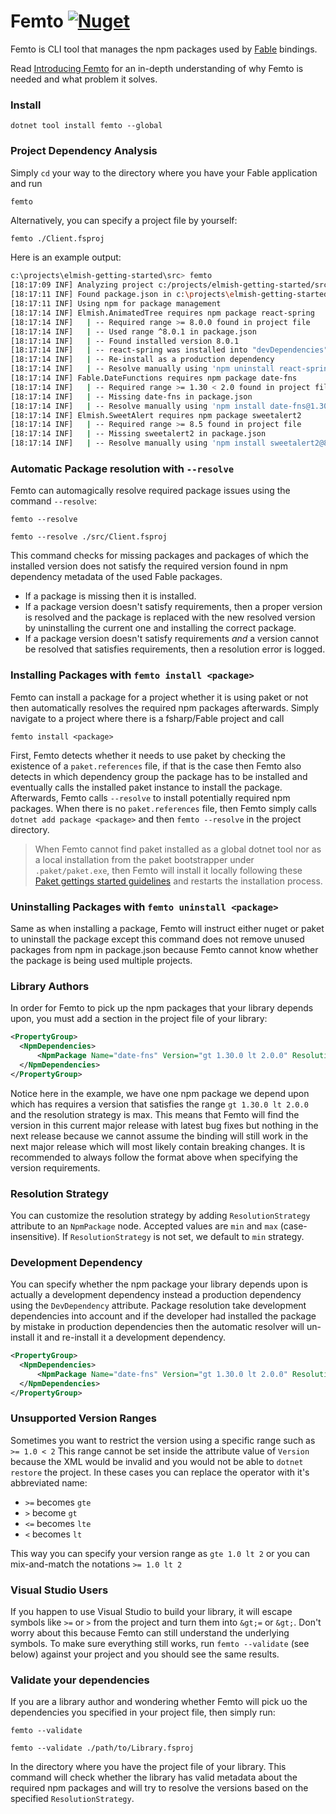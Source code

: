 # Femto  [![Nuget](https://img.shields.io/nuget/v/Femto.svg?colorB=green)](https://www.nuget.org/packages/Femto)

Femto is CLI tool that manages the npm packages used by [Fable](https://github.com/fable-compiler/Fable) bindings.

Read [Introducing Femto](https://fable.io/blog/Introducing-Femto.html) for an in-depth understanding of why Femto is needed and what problem it solves.

### Install
```
dotnet tool install femto --global
```

### Project Dependency Analysis
Simply `cd` your way to the directory where you have your Fable application and run
```bash
femto
```
Alternatively, you can specify a project file by yourself:
```
femto ./Client.fsproj
```
Here is an example output:
```bash
c:\projects\elmish-getting-started\src> femto
[18:17:09 INF] Analyzing project c:/projects/elmish-getting-started/src/App.fsproj
[18:17:11 INF] Found package.json in c:\projects\elmish-getting-started
[18:17:11 INF] Using npm for package management
[18:17:14 INF] Elmish.AnimatedTree requires npm package react-spring
[18:17:14 INF]   | -- Required range >= 8.0.0 found in project file
[18:17:14 INF]   | -- Used range ^8.0.1 in package.json
[18:17:14 INF]   | -- Found installed version 8.0.1
[18:17:14 INF]   | -- react-spring was installed into "devDependencies" instead of "dependencies"
[18:17:14 INF]   | -- Re-install as a production dependency
[18:17:14 INF]   | -- Resolve manually using 'npm uninstall react-spring' then 'npm install react-spring@8.0.1 --save'
[18:17:14 INF] Fable.DateFunctions requires npm package date-fns
[18:17:14 INF]   | -- Required range >= 1.30 < 2.0 found in project file
[18:17:14 INF]   | -- Missing date-fns in package.json
[18:17:14 INF]   | -- Resolve manually using 'npm install date-fns@1.30.1 --save'
[18:17:14 INF] Elmish.SweetAlert requires npm package sweetalert2
[18:17:14 INF]   | -- Required range >= 8.5 found in project file
[18:17:14 INF]   | -- Missing sweetalert2 in package.json
[18:17:14 INF]   | -- Resolve manually using 'npm install sweetalert2@8.5.0 --save'
```

### Automatic Package resolution with `--resolve`
Femto can automagically resolve required package issues using the command `--resolve`:
```
femto --resolve

femto --resolve ./src/Client.fsproj
```
This command checks for missing packages and packages of which the installed version does not satisfy the required version found in npm dependency metadata of the used Fable packages.
 - If a package is missing then it is installed.
 - If a package version doesn't satisfy requirements, then a proper version is resolved and the package is replaced with the new resolved version by uninstalling the current one and installing the correct package.
 - If a package version doesn't satisfy requirements *and* a version cannot be resolved that satisfies requirements, then a resolution error is logged.

### Installing Packages with `femto install <package>`
Femto can install a package for a project whether it is using paket or not then automatically resolves the required npm packages afterwards. Simply navigate to a project where there is a fsharp/Fable project and call
```
femto install <package>
```
First, Femto detects whether it needs to use paket by checking the existence of a `paket.references` file, if that is the case then Femto also detects in which dependency group the package has to be installed and eventually calls the installed paket instance to install the package. Afterwards, Femto calls `--resolve` to install potentially required npm packages. When there is no `paket.references` file, then Femto simply calls `dotnet add package <package>` and then `femto --resolve` in the project directory.

> When Femto cannot find paket installed as a global dotnet tool nor as a local installation from the paket bootstrapper under `.paket/paket.exe`, then Femto will install it locally following these [Paket gettings started guidelines](https://fsprojects.github.io/Paket/getting-started.html) and restarts the installation process.

### Uninstalling Packages with `femto uninstall <package>`

Same as when installing a package, Femto will instruct either nuget or paket to uninstall the package except this command does not remove unused packages from npm in package.json because Femto cannot know whether the package is being used multiple projects.

### Library Authors

In order for Femto to pick up the npm packages that your library depends upon, you must add a section in the project file of your library:
```xml
<PropertyGroup>
  <NpmDependencies>
      <NpmPackage Name="date-fns" Version="gt 1.30.0 lt 2.0.0" ResolutionStrategy="Max" />
  </NpmDependencies>
</PropertyGroup>
```
Notice here in the example, we have one npm package we depend upon which has requires a version that satisfies the range `gt 1.30.0 lt 2.0.0` and the resolution strategy is max. This means that Femto will find the version in this current major release with latest bug fixes but nothing in the next release because we cannot assume the binding will still work in the next major release which will most likely contain breaking changes. It is recommended to always follow the format above when specifying the version requirements.

### Resolution Strategy

You can customize the resolution strategy by adding `ResolutionStrategy` attribute to an `NpmPackage` node. Accepted values are `min` and `max` (case-insensitive). If `ResolutionStrategy` is not set, we default to `min` strategy.

### Development Dependency

You can specify whether the npm package your library depends upon is actually a development dependency instead a production dependency using the `DevDependency` attribute. Package resolution take development dependencies into account and if the developer had installed the package by mistake in production dependencies then the automatic resolver will un-install it and re-install it a development dependency.

```xml
<PropertyGroup>
  <NpmDependencies>
      <NpmPackage Name="date-fns" Version="gt 1.30.0 lt 2.0.0" ResolutionStrategy="Max" DevDependency="true" />
  </NpmDependencies>
</PropertyGroup>
```

### Unsupported Version Ranges

Sometimes you want to restrict the version using a specific range such as `>= 1.0 < 2` This range cannot be set inside the attribute value of `Version` because the XML would be invalid and you would not be able to `dotnet restore` the project. In these cases you can replace the operator with it's abbreviated name:
 - `>=` becomes `gte`
 - `>` become `gt`
 - `<=` becomes `lte`
 - `<` becomes `lt`

This way you can specify your version range as `gte 1.0 lt 2` or you can mix-and-match the notations `>= 1.0 lt 2`

### Visual Studio Users

If you happen to use Visual Studio to build your library, it will escape symbols like `>=` or `>` from the project and turn them into `&gt;=` or `&gt;`. Don't worry about this because Femto can still understand the underlying symbols. To make sure everything still works, run `femto --validate` (see below) against your project and you should see the same results.


### Validate your dependencies
If you are a library author and wondering whether Femto will pick uo the dependencies you specified in your project file, then simply run:
```
femto --validate

femto --validate ./path/to/Library.fsproj
```
In the directory where you have the project file of your library. This command will check whether the library has valid metadata about the required npm packages and will try to resolve the versions based on the specified `ResolutionStrategy`.
